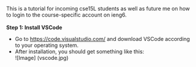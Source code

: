 This is a tutorial for incoming cse15L students as well as future me on how to login to the course-specific account on ieng6. <br/>
<br/>
__Step 1: Install VSCode__<br/>
* Go to https://code.visualstudio.com/ and download VSCode according to your operating system.
* After installation, you should get something like this: <br/>
![Image] (vscode.jpg)
